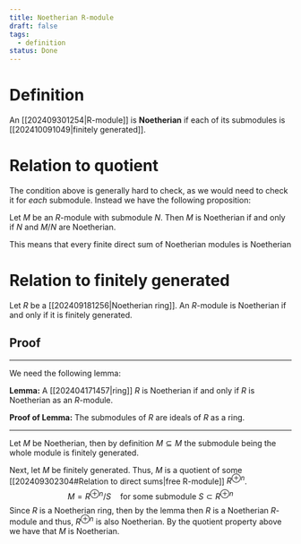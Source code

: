 ```yaml
---
title: Noetherian R-module
draft: false
tags:
  - definition
status: Done
---
```

# Definition
An [[202409301254|R-module]] is **Noetherian** if each of its submodules is [[202410091049|finitely generated]]. 

# Relation to quotient
The condition above is generally hard to check, as we would need to check it for _each_ submodule. 
Instead we have the following proposition:

Let $M$ be an $R$-module with submodule $N$. 
Then $M$ is Noetherian if and only if $N$ and $M\big/ N$ are Noetherian. 

This means that every finite direct sum of Noetherian modules is Noetherian
# Relation to finitely generated
Let $R$ be a [[202409181256|Noetherian ring]]. 
An $R$-module is Noetherian if and only if it is finitely generated. 

## Proof
---
We need the following lemma:

**Lemma:** A [[202404171457|ring]] $R$ is Noetherian if and only if $R$ is Noetherian as an $R$-module.

**Proof of Lemma:** The submodules of $R$ are ideals of $R$ as a ring. 

---

Let $M$ be Noetherian, then by definition $M \subseteq M$ the submodule being the whole module is finitely generated. 

Next, let $M$ be finitely generated. 
Thus, $M$ is a quotient of some [[202409302304#Relation to direct sums|free R-module]] $R^{\oplus n}$. 
$$
M = R^{\oplus n} \big/ S \quad\text{for some submodule } S \subset R^{\oplus n}
$$
Since $R$ is a Noetherian ring, then by the lemma then $R$ is a Noetherian $R$-module and thus, $R^{\oplus n}$ is also Noetherian. 
By the quotient property above we have that $M$ is Noetherian. 

